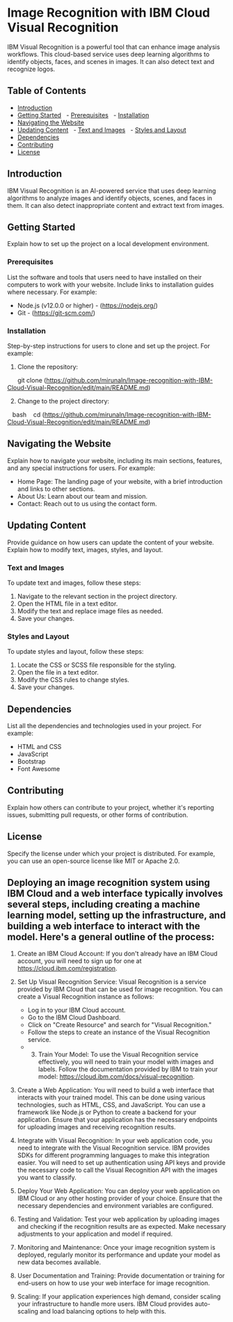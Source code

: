 # Image Recognition with IBM Cloud Visual Recognition

IBM Visual Recognition is a powerful tool that can enhance image analysis workflows. This cloud-based service uses deep learning algorithms to identify objects, faces, and scenes in images. It can also detect text and recognize logos.

## Table of Contents

- [Introduction](#introduction)
- [Getting Started](#getting-started)
  - [Prerequisites](#prerequisites)
  - [Installation](#installation)
- [Navigating the Website](#navigating-the-website)
- [Updating Content](#updating-content)
  - [Text and Images](#text-and-images)
  - [Styles and Layout](#styles-and-layout)
- [Dependencies](#dependencies)
- [Contributing](#contributing)
- [License](#license)

## Introduction

IBM Visual Recognition is an AI-powered service that uses deep learning algorithms to analyze images and identify objects, scenes, and faces in them. It can also detect inappropriate content and extract text from images.

## Getting Started

Explain how to set up the project on a local development environment.

### Prerequisites

List the software and tools that users need to have installed on their computers to work with your website. Include links to installation guides where necessary. For example:

- Node.js (v12.0.0 or higher) - (https://nodejs.org/)
- Git - (https://git-scm.com/)

### Installation

Step-by-step instructions for users to clone and set up the project. For example:

1. Clone the repository:

  
   git clone (https://github.com/mirunaln/Image-recognition-with-IBM-Cloud-Visual-Recognition/edit/main/README.md)
   

2. Change to the project directory:

   bash
   cd (https://github.com/mirunaln/Image-recognition-with-IBM-Cloud-Visual-Recognition/edit/main/README.md)
   

## Navigating the Website

Explain how to navigate your website, including its main sections, features, and any special instructions for users. For example:

- Home Page: The landing page of your website, with a brief introduction and links to other sections.
- About Us: Learn about our team and mission.
- Contact: Reach out to us using the contact form.

## Updating Content

Provide guidance on how users can update the content of your website. Explain how to modify text, images, styles, and layout.

### Text and Images

To update text and images, follow these steps:

1. Navigate to the relevant section in the project directory.
2. Open the HTML file in a text editor.
3. Modify the text and replace image files as needed.
4. Save your changes.

### Styles and Layout

To update styles and layout, follow these steps:

1. Locate the CSS or SCSS file responsible for the styling.
2. Open the file in a text editor.
3. Modify the CSS rules to change styles.
4. Save your changes.

## Dependencies

List all the dependencies and technologies used in your project. For example:

- HTML and CSS
- JavaScript
- Bootstrap
- Font Awesome

## Contributing

Explain how others can contribute to your project, whether it's reporting issues, submitting pull requests, or other forms of contribution.

## License

Specify the license under which your project is distributed. For example, you can use an open-source license like MIT or Apache 2.0.

## Deploying an image recognition system using IBM Cloud and a web interface typically involves several steps, including creating a machine learning model, setting up the infrastructure, and building a web interface to interact with the model. Here's a general outline of the process:

1. Create an IBM Cloud Account:
   If you don't already have an IBM Cloud account, you will need to sign up for one at https://cloud.ibm.com/registration.

2. Set Up Visual Recognition Service:
    Visual Recognition is a service provided by IBM Cloud that can be used for image recognition. You can create a Visual Recognition instance as follows:
   - Log in to your IBM Cloud account.
   - Go to the IBM Cloud Dashboard.
   - Click on "Create Resource" and search for "Visual Recognition."
   - Follow the steps to create an instance of the Visual Recognition service.
   - 3. Train Your Model:
   To use the Visual Recognition service effectively, you will need to train your model with images and labels. Follow the documentation provided by IBM to train your model: https://cloud.ibm.com/docs/visual-recognition.

4. Create a Web Application:
   You will need to build a web interface that interacts with your trained model. This can be done using various technologies, such as HTML, CSS, and JavaScript. You can use a framework like Node.js or Python to create a backend for your application. Ensure that your application has the necessary endpoints for uploading images and receiving recognition results.

5. Integrate with Visual Recognition:
   In your web application code, you need to integrate with the Visual Recognition service. IBM provides SDKs for different programming languages to make this integration easier. You will need to set up authentication using API keys and provide the necessary code to call the Visual Recognition API with the images you want to classify.

6. Deploy Your Web Application:
   You can deploy your web application on IBM Cloud or any other hosting provider of your choice. Ensure that the necessary dependencies and environment variables are configured.

7. Testing and Validation:
   Test your web application by uploading images and checking if the recognition results are as expected. Make necessary adjustments to your application and model if required.

8. Monitoring and Maintenance:
   Once your image recognition system is deployed, regularly monitor its performance and update your model as new data becomes available.

9. User Documentation and Training:
   Provide documentation or training for end-users on how to use your web interface for image recognition.

10. Scaling:
    If your application experiences high demand, consider scaling your infrastructure to handle more users. IBM Cloud provides auto-scaling and load balancing options to help with this.
